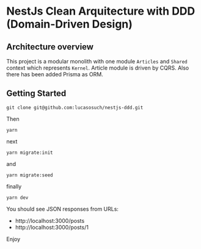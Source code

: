 # NestJs Clean Arquitecture with DDD (Domain-Driven Design)

## Architecture overview

This project is a modular monolith with one module `Articles` and `Shared` context which represents `Kernel`. Article module is driven by CQRS. Also there has been added Prisma as ORM.

## Getting Started

```
git clone git@github.com:lucasosuch/nestjs-ddd.git
```

Then

```
yarn
```

next

```
yarn migrate:init
```

and

```
yarn migrate:seed
```

finally

```
yarn dev
```

You should see JSON responses from URLs:

- http://localhost:3000/posts
- http://localhost:3000/posts/1

Enjoy

